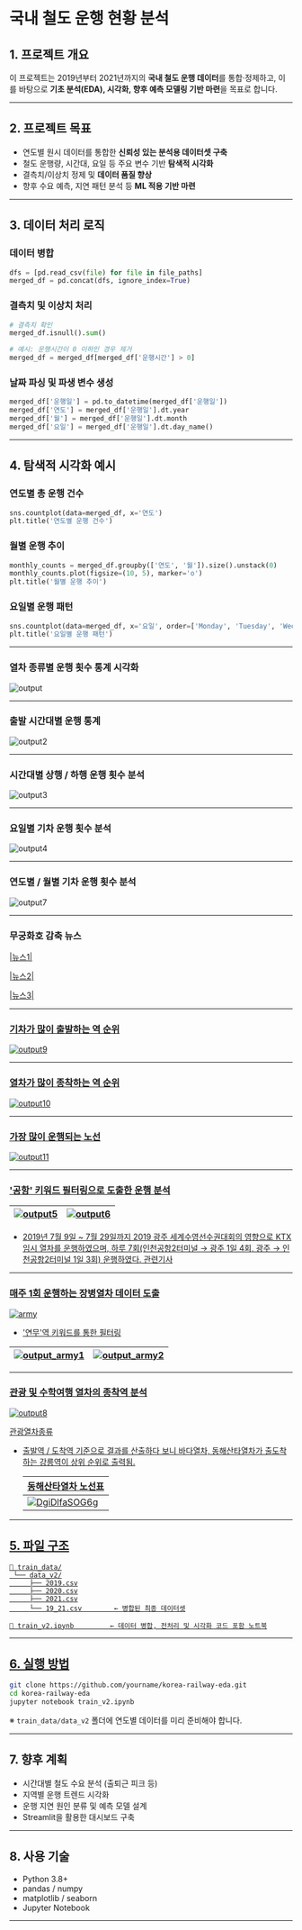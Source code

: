 # **국내 철도 운행 현황 분석**

## 1. 프로젝트 개요

이 프로젝트는 2019년부터 2021년까지의 **국내 철도 운행 데이터**를 통합·정제하고, 이를 바탕으로 **기초 분석(EDA), 시각화, 향후 예측 모델링 기반 마련**을 목표로 합니다.

---

## 2. 프로젝트 목표

- 연도별 원시 데이터를 통합한 **신뢰성 있는 분석용 데이터셋 구축**
- 철도 운행량, 시간대, 요일 등 주요 변수 기반 **탐색적 시각화**
- 결측치/이상치 정제 및 **데이터 품질 향상**
- 향후 수요 예측, 지연 패턴 분석 등 **ML 적용 기반 마련**

---

## 3. 데이터 처리 로직

### 데이터 병합
```python
dfs = [pd.read_csv(file) for file in file_paths]
merged_df = pd.concat(dfs, ignore_index=True)
```

### 결측치 및 이상치 처리
```python
# 결측치 확인
merged_df.isnull().sum()

# 예시: 운행시간이 0 이하인 경우 제거
merged_df = merged_df[merged_df['운행시간'] > 0]
```

### 날짜 파싱 및 파생 변수 생성
```python
merged_df['운행일'] = pd.to_datetime(merged_df['운행일'])
merged_df['연도'] = merged_df['운행일'].dt.year
merged_df['월'] = merged_df['운행일'].dt.month
merged_df['요일'] = merged_df['운행일'].dt.day_name()
```

---

## 4. 탐색적 시각화 예시

### 연도별 총 운행 건수
```python
sns.countplot(data=merged_df, x='연도')
plt.title('연도별 운행 건수')
```

### 월별 운행 추이
```python
monthly_counts = merged_df.groupby(['연도', '월']).size().unstack(0)
monthly_counts.plot(figsize=(10, 5), marker='o')
plt.title('월별 운행 추이')
```

### 요일별 운행 패턴
```python
sns.countplot(data=merged_df, x='요일', order=['Monday', 'Tuesday', 'Wednesday', 'Thursday', 'Friday', 'Saturday', 'Sunday'])
plt.title('요일별 운행 패턴')
```
---
### 열차 종류별 운행 횟수 통계 시각화

![output](https://github.com/user-attachments/assets/aeaa986e-3bad-4f9f-8204-c31b85e4c367)

---
### 출발 시간대별 운행 통계
 ![output2](https://github.com/user-attachments/assets/d175af62-84c6-41d6-81eb-0246b1479174)

---

### 시간대별 상행 / 하행 운행 횟수 분석 

 ![output3](https://github.com/user-attachments/assets/0befbaa9-6690-4406-9b0b-1907d28a11ce) 

---

### 요일별 기차 운행 횟수 분석

 ![output4](https://github.com/user-attachments/assets/c1be661c-b1cd-4990-9e03-c2075628eaa9) 

---

### 연도별 / 월별 기차 운행 횟수 분석 

 ![output7](https://github.com/user-attachments/assets/9033971f-2bb2-448e-aefa-c5511f568302)

---

### 무궁화호 감축 뉴스

<a href= "https://www.idomin.com/news/articleView.html?idxno=770462">|뉴스1|

<a href= "https://www.ohmynews.com/NWS_Web/View/at_pg.aspx?CNTN_CD=A0002758695&CMPT_CD=P0010&utm_source=naver&utm_medium=newsearch&utm_campaign=naver_news">|뉴스2|

<a href= "https://imnews.imbc.com/replay/2022/nwdesk/article/6396256_35744.html">|뉴스3|

---

### 기차가 많이 출발하는 역 순위

![output9](https://github.com/user-attachments/assets/31c91d50-d138-4299-b45f-dab5f3ee831c)


---

### 열차가 많이 종착하는 역 순위

![output10](https://github.com/user-attachments/assets/05203c0d-55ec-4508-aa75-5eade7a73b5c)


---

### 가장 많이 운행되는 노선

![output11](https://github.com/user-attachments/assets/0c5dae12-57d6-4234-952f-f73502e107f4)

---

### '공항' 키워드 필터링으로 도출한 운행 분석
| ![output5](https://github.com/user-attachments/assets/d4801ec8-c9fc-4bce-9f77-c802d446ce4b) | ![output6](https://github.com/user-attachments/assets/c2594b5e-7c68-45df-905a-553739a9ac3e) |
|--------|--------|

- 2019년 7월 9일 ~ 7월 29일까지 2019 광주 세계수영선수권대회의 영향으로 KTX 임시 열차를 운행하였으며, 하루 7회(인천공항2터미널 → 광주 1일 4회, 광주 → 인천공항2터미널 1일 3회) 운행하였다.
<a href= "https://www.yna.co.kr/view/AKR20190523102200054?input=1195m">관련기사
---

### 매주 1회 운행하는 장병열차 데이터 도출
![army](https://github.com/user-attachments/assets/520ac3e2-f87d-4c81-a497-1aff7e4079e7)
- '연무'역 키워드를 통한 필터링

| ![output_army1](https://github.com/user-attachments/assets/a5627568-ad30-456c-8f1f-994511370d70) | ![output_army2](https://github.com/user-attachments/assets/2c42631a-7e6f-466f-b719-5b3626a1fc84) |
|--------|--------|

---

### 관광 및 수학여행 열차의 종착역 분석

![output8](https://github.com/user-attachments/assets/f4adc2b2-c933-4356-943d-5c09abb0de20)

<a href= "https://namu.wiki/w/%EA%B4%80%EA%B4%91%EC%97%B4%EC%B0%A8/%EB%8C%80%ED%95%9C%EB%AF%BC%EA%B5%AD#s-3.1">관광열차종류
- 출발역 / 도착역 기준으로 결과를 산출하다 보니 바다열차, 동해산타열차가 출도착 하는 강릉역이 상위 순위로 출력됨.
  
  | 동해산타열차 노선표 |
  |--------|
  | ![DgiDlfaSOG6g](https://github.com/user-attachments/assets/af9ae053-8d60-454d-8ed3-bd7afdef0495) |

---

## 5. 파일 구조

```
📁 train_data/
 └── data_v2/
     ├── 2019.csv
     ├── 2020.csv
     ├── 2021.csv
     └── 19_21.csv        ← 병합된 최종 데이터셋

📄 train_v2.ipynb         ← 데이터 병합, 전처리 및 시각화 코드 포함 노트북
```

---

## 6. 실행 방법

```bash
git clone https://github.com/yourname/korea-railway-eda.git
cd korea-railway-eda
jupyter notebook train_v2.ipynb
```

※ `train_data/data_v2` 폴더에 연도별 데이터를 미리 준비해야 합니다.

---

## 7. 향후 계획

- 시간대별 철도 수요 분석 (출퇴근 피크 등)
- 지역별 운행 트렌드 시각화
- 운행 지연 원인 분류 및 예측 모델 설계
- Streamlit을 활용한 대시보드 구축

---

## 8. 사용 기술

- Python 3.8+
- pandas / numpy
- matplotlib / seaborn
- Jupyter Notebook

---

